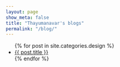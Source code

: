 ```yaml
---
layout: page
show_meta: false
title: "Thayumanavar's blogs"
permalink: "/blog/"
---
```

<ul>
    {% for post in site.categories.design %}
    <li><a href="{{ site.url }}{{ post.url }}">{{ post.title }}</a></li>
    {% endfor %}
</ul>
